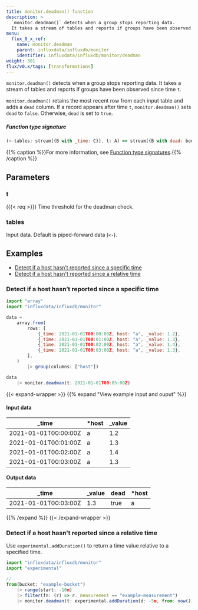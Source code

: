 ```yaml
---
title: monitor.deadman() function
description: >
  `monitor.deadman()` detects when a group stops reporting data.
  It takes a stream of tables and reports if groups have been observed since time `t`.
menu:
  flux_0_x_ref:
    name: monitor.deadman
    parent: influxdata/influxdb/monitor
    identifier: influxdata/influxdb/monitor/deadman
weight: 301
flux/v0.x/tags: [transformations]
---
```


<!------------------------------------------------------------------------------

IMPORTANT: This page was generated from comments in the Flux source code. Any
edits made directly to this page will be overwritten the next time the
documentation is generated. 

To make updates to this documentation, update the function comments above the
function definition in the Flux source code:

https://github.com/influxdata/flux/blob/master/stdlib/influxdata/influxdb/monitor/monitor.flux#L380-L383

Contributing to Flux: https://github.com/influxdata/flux#contributing
Fluxdoc syntax: https://github.com/influxdata/flux/blob/master/docs/fluxdoc.md

------------------------------------------------------------------------------->

`monitor.deadman()` detects when a group stops reporting data.
It takes a stream of tables and reports if groups have been observed since time `t`.

`monitor.deadman()` retains the most recent row from each input table and adds a `dead` column.
If a record appears after time `t`, `monitor.deadman()` sets `dead` to `false`.
Otherwise, `dead` is set to `true`.

##### Function type signature

```js
(<-tables: stream[{B with _time: C}], t: A) => stream[{B with dead: bool, _time: C}] where A: Comparable, C: Comparable
```

{{% caption %}}For more information, see [Function type signatures](/flux/v0.x/function-type-signatures/).{{% /caption %}}

## Parameters

### t
({{< req >}})
Time threshold for the deadman check.



### tables

Input data. Default is piped-forward data (`<-`).




## Examples

- [Detect if a host hasn’t reported since a specific time](#detect-if-a-host-hasnt-reported-since-a-specific-time)
- [Detect if a host hasn't reported since a relative time](#detect-if-a-host-hasnt-reported-since-a-relative-time)

### Detect if a host hasn’t reported since a specific time

```js
import "array"
import "influxdata/influxdb/monitor"

data =
    array.from(
        rows: [
            {_time: 2021-01-01T00:00:00Z, host: "a", _value: 1.2},
            {_time: 2021-01-01T00:01:00Z, host: "a", _value: 1.3},
            {_time: 2021-01-01T00:02:00Z, host: "a", _value: 1.4},
            {_time: 2021-01-01T00:03:00Z, host: "a", _value: 1.3},
        ],
    )
        |> group(columns: ["host"])

data
    |> monitor.deadman(t: 2021-01-01T00:05:00Z)

```

{{< expand-wrapper >}}
{{% expand "View example input and ouput" %}}

#### Input data

| _time                | *host | _value  |
| -------------------- | ----- | ------- |
| 2021-01-01T00:00:00Z | a     | 1.2     |
| 2021-01-01T00:01:00Z | a     | 1.3     |
| 2021-01-01T00:02:00Z | a     | 1.4     |
| 2021-01-01T00:03:00Z | a     | 1.3     |


#### Output data

| _time                | _value  | dead  | *host |
| -------------------- | ------- | ----- | ----- |
| 2021-01-01T00:03:00Z | 1.3     | true  | a     |

{{% /expand %}}
{{< /expand-wrapper >}}

### Detect if a host hasn't reported since a relative time

Use `experimental.addDuration()` to return a time value relative to a specified time.

```js
import "influxdata/influxdb/monitor"
import "experimental"

//
from(bucket: "example-bucket")
    |> range(start: -10m)
    |> filter(fn: (r) => r._measurement == "example-measurement")
    |> monitor.deadman(t: experimental.addDuration(d: -5m, from: now()))

```

